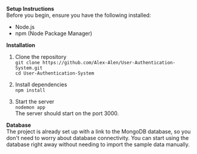 **Setup Instructions**\
Before you begin, ensure you have the following installed:
- Node.js
- npm (Node Package Manager)

**Installation**

1. Clone the repository\
`git clone https://github.com/Alex-Alen/User-Authentication-System.git`\
`cd User-Authentication-System`

2. Install dependencies\
`npm install`

4. Start the server\
`nodemon app`\
The server should start on the port 3000.

**Database**\
The project is already set up with a link to the MongoDB database, so you don't need to worry about database connectivity. You can start using the database right away without needing to import the sample data manually.
